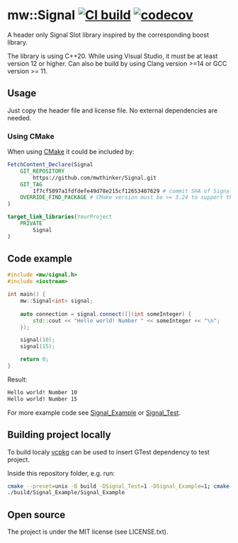 # mw::Signal [![CI build](https://github.com/mwthinker/Signal/actions/workflows/ci.yml/badge.svg)](https://github.com/mwthinker/Signal/actions/workflows/ci.yml) [![codecov](https://codecov.io/gh/mwthinker/Signal/graph/badge.svg?token=6JHBM2BKC4)](https://codecov.io/gh/mwthinker/Signal)

A header only Signal Slot library inspired by the corresponding boost library.

The library is using C++20. While using Visual Studio, it must be at least version 12 or higher. Can also be build by using Clang version >=14 or GCC version >= 11.

## Usage
Just copy the header file and license file. No external dependencies are needed.

### Using CMake
When using [CMake](https://cmake.org/) it could be included by:

```cmake
FetchContent_Declare(Signal
    GIT_REPOSITORY
        https://github.com/mwthinker/Signal.git
    GIT_TAG
        1f7cf5097a1fdfdefe49d78e215cf12653407629 # commit SHA of Signal to use
    OVERRIDE_FIND_PACKAGE # CMake version must be >= 3.24 to support this
)

target_link_libraries(YourProject
    PRIVATE
        Signal
)
```

## Code example
```cpp
#include <mw/signal.h>
#include <iostream>

int main() {
    mw::Signal<int> signal;
    
    auto connection = signal.connect([](int someInteger) {
        std::cout << "Hello world! Number " << someInteger << "\n"; 
    });

    signal(10);
    signal(15);

    return 0;
}
```
Result:
```bash
Hello world! Number 10
Hello world! Number 15
```
For more example code see [Signal_Example](https://github.com/mwthinker/Signal/blob/master/Signal_Example/src/main.cpp) or [Signal_Test](https://github.com/mwthinker/Signal/blob/master/Signal_Test/src/signaltests.cpp).

## Building project locally
To build localy [vcpkg](https://github.com/microsoft/vcpkg.git) can be used to insert GTest dependency to test project.

Inside this repository folder, e.g. run:
```bash
cmake --preset=unix -B build -DSignal_Test=1 -DSignal_Example=1; cmake --build build; ctest --test-dir build/Signal_Test
./build/Signal_Example/Signal_Example
```

## Open source
The project is under the MIT license (see LICENSE.txt).
